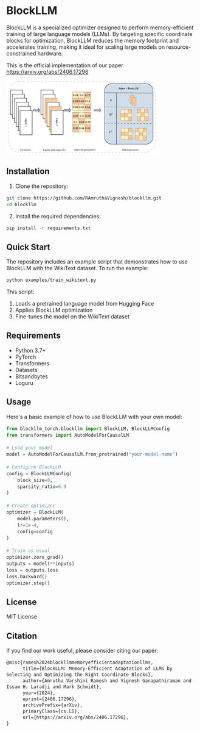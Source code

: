 # BlockLLM
BlockLLM is a specialized optimizer designed to perform memory-efficient training of large language models (LLMs). By targeting specific coordinate blocks for optimization, BlockLLM reduces the memory footprint and accelerates training, making it ideal for scaling large models on resource-constrained hardware.

This is the official implementation of our paper https://arxiv.org/abs/2406.17296

![BlockLLM](./BlockLLM.png)


## Installation

1. Clone the repository:
```bash
git clone https://github.com/RAmruthaVignesh/blockllm.git
cd blockllm
```

2. Install the required dependencies:
```bash
pip install -r requirements.txt
```

## Quick Start

The repository includes an example script that demonstrates how to use BlockLLM with the WikiText dataset. To run the example:

```bash
python examples/train_wikitext.py
```

This script:
1. Loads a pretrained language model from Hugging Face
2. Applies BlockLLM optimization
3. Fine-tunes the model on the WikiText dataset

## Requirements

- Python 3.7+
- PyTorch
- Transformers
- Datasets
- Bitsandbytes
- Loguru

## Usage

Here's a basic example of how to use BlockLLM with your own model:

```python
from blockllm_torch.blockllm import BlockLLM, BlockLLMConfig
from transformers import AutoModelForCausalLM

# Load your model
model = AutoModelForCausalLM.from_pretrained("your-model-name")

# Configure BlockLLM
config = BlockLLMConfig(
    block_size=8,
    sparsity_ratio=0.9
)

# Create optimizer
optimizer = BlockLLM(
    model.parameters(),
    lr=1e-4,
    config=config
)

# Train as usual
optimizer.zero_grad()
outputs = model(**inputs)
loss = outputs.loss
loss.backward()
optimizer.step()
```

## License

MIT License

## Citation

If you find our work useful, please consider citing our paper: 

```
@misc{ramesh2024blockllmmemoryefficientadaptationllms,
      title={BlockLLM: Memory-Efficient Adaptation of LLMs by Selecting and Optimizing the Right Coordinate Blocks}, 
      author={Amrutha Varshini Ramesh and Vignesh Ganapathiraman and Issam H. Laradji and Mark Schmidt},
      year={2024},
      eprint={2406.17296},
      archivePrefix={arXiv},
      primaryClass={cs.LG},
      url={https://arxiv.org/abs/2406.17296}, 
}
```
